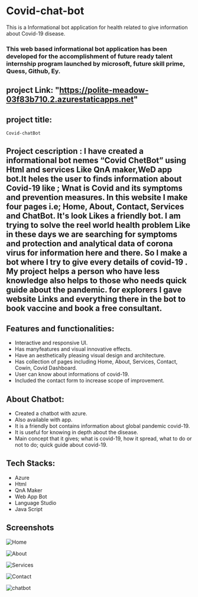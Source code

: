 # Covid-chat-bot
This is a Informational bot application for health related to give information about Covid-19 disease.
### This web based informational bot application has been developed for the accomplishment of future ready talent internship program launched by microsoft, future skill prime, Quess, Github, Ey.

## project Link: "https://polite-meadow-03f83b710.2.azurestaticapps.net"

## project title:
    Covid-chatBot
    
## Project cescription : I have created a informational bot nemes “Covid ChetBot” using Html and services Like QnA maker,WeD app bot.It heles the user to finds information about Covid-19 like ; Wnat is Covid and its symptoms and prevention measures. In this website I make four pages i.e; Home, About, Contact, Services and ChatBot. It's look Likes a friendly bot. I am trying to solve the reel world health problem Like in these days we are searching for symptoms and protection and analytical data of corona virus for information here and there. So I make a bot where I try to give every details of covid-19 . My project helps a person who have less knowledge also helps to those who needs quick guide about the pandemic. for explorers I gave website Links and everything there in the bot to book vaccine and book a free consultant.

## Features and functionalities:
- Interactive and responsive UI.
- Has manyfeatures and visual innovative effects.
- Have an aesthetically pleasing visual design and architecture.
- Has collection of pages including Home, About, Services, Contact, Cowin, Covid Dashboard.
- User can know about informations of covid-19.
- Included the contact form to increase scope of improvement.

## About Chatbot:
- Created a chatbot with azure.
- Also available with app.
- It is a friendly bot contains information about global pandemic covid-19.
- It is useful for knowing in depth about the disease.
- Main concept that it gives; what is covid-19, how it spread, what to do or not to do; quick guide about covid-19.

## Tech Stacks:
- Azure
- Html
- QnA Maker
- Web App Bot
- Language Studio
- Java Script

## Screenshots
![Home](https://user-images.githubusercontent.com/81427391/198737254-edaa339c-af9e-4024-9cfb-cc1a76a3d779.png)

![About](https://user-images.githubusercontent.com/81427391/198737349-44a42c04-0484-4e20-b2f0-ce15d90dac48.png)

![Services](https://user-images.githubusercontent.com/81427391/198737430-14a2588c-d31c-4b21-b4eb-2b3c10899d9d.png)

![Contact](https://user-images.githubusercontent.com/81427391/198737548-e10e77ee-4fa0-46a1-b093-ca881c841353.png)

![chatbot](https://user-images.githubusercontent.com/81427391/198737728-3fa075c1-9e43-4347-b291-5556ad0bdd53.png)

